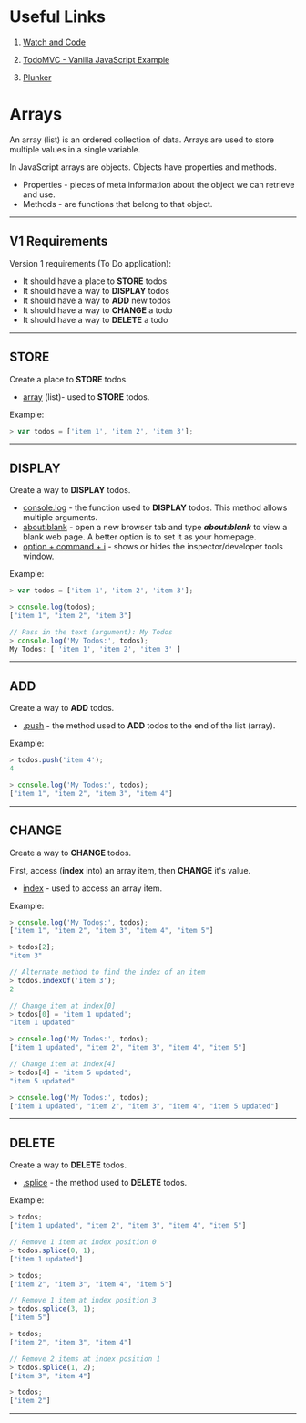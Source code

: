 # Useful Links
1) [Watch and Code](https://watchandcode.com/)  

2) [TodoMVC - Vanilla JavaScript Example](http://todomvc.com/examples/vanillajs/)  

3) [Plunker](https://plnkr.co/)  


# Arrays
An array (list) is an ordered collection of data. Arrays are used to store multiple values in a single variable.  

In JavaScript arrays are objects. Objects have properties and methods.  
- Properties - pieces of meta information about the object we can retrieve and use.  
- Methods - are functions that belong to that object.  

---
## V1 Requirements
Version 1 requirements (To Do application):  

- It should have a place to **STORE** todos  
- It should have a way to **DISPLAY** todos  
- It should have a way to **ADD** new todos  
- It should have a way to **CHANGE** a todo  
- It should have a way to **DELETE** a todo  

---
## STORE
Create a place to **STORE** todos.  

- [array](https://developer.mozilla.org/en-US/docs/Web/JavaScript/Reference/Global_Objects/Array) (list)- used to **STORE** todos.   

Example:  
```javascript
> var todos = ['item 1', 'item 2', 'item 3'];
```

---
## DISPLAY
Create a way to **DISPLAY** todos.  

- [console.log](https://developer.mozilla.org/en-US/docs/Web/API/Console/log) - the function used to **DISPLAY** todos. This method allows multiple arguments.  
- [about:blank](https://www.lifewire.com/about-blank-4125143) - open a new browser tab and type ***about:blank*** to view a blank web page. A better option is to set it as your homepage.  
- [option + command + i](https://support.apple.com/en-us/HT201236) - shows or hides the inspector/developer tools window.  

Example:  
```javascript
> var todos = ['item 1', 'item 2', 'item 3'];

> console.log(todos);
["item 1", "item 2", "item 3"]

// Pass in the text (argument): My Todos
> console.log('My Todos:', todos);
My Todos: [ 'item 1', 'item 2', 'item 3' ]
```

---
## ADD
Create a way to **ADD** todos.  

- [.push](https://developer.mozilla.org/en-US/docs/Web/JavaScript/Reference/Global_Objects/Array/push) - the method used to **ADD** todos to the end of the list (array).  

Example:  
```javascript
> todos.push('item 4');
4

> console.log('My Todos:', todos);
["item 1", "item 2", "item 3", "item 4"]
```

---
## CHANGE
Create a way to **CHANGE** todos.  

First, access (**index** into) an array item, then **CHANGE** it's value.  
- [index](https://developer.mozilla.org/en-US/docs/Web/JavaScript/Reference/Global_Objects/Array) - used to access an array item.  

Example:  
```javascript
> console.log('My Todos:', todos);
["item 1", "item 2", "item 3", "item 4", "item 5"]

> todos[2];
"item 3"

// Alternate method to find the index of an item
> todos.indexOf('item 3');
2

// Change item at index[0]
> todos[0] = 'item 1 updated';
"item 1 updated"

> console.log('My Todos:', todos);
["item 1 updated", "item 2", "item 3", "item 4", "item 5"]

// Change item at index[4]
> todos[4] = 'item 5 updated';
"item 5 updated"

> console.log('My Todos:', todos);
["item 1 updated", "item 2", "item 3", "item 4", "item 5 updated"]
```

---
## DELETE
Create a way to **DELETE** todos.  

- [.splice](https://developer.mozilla.org/en-US/docs/Web/JavaScript/Reference/Global_Objects/Array/splice) - the method used to **DELETE** todos.  

Example:  
```javascript
> todos;
["item 1 updated", "item 2", "item 3", "item 4", "item 5"]

// Remove 1 item at index position 0
> todos.splice(0, 1);
["item 1 updated"]

> todos;
["item 2", "item 3", "item 4", "item 5"]

// Remove 1 item at index position 3
> todos.splice(3, 1);
["item 5"]

> todos;
["item 2", "item 3", "item 4"]

// Remove 2 items at index position 1
> todos.splice(1, 2);
["item 3", "item 4"]

> todos;
["item 2"]
```

---
